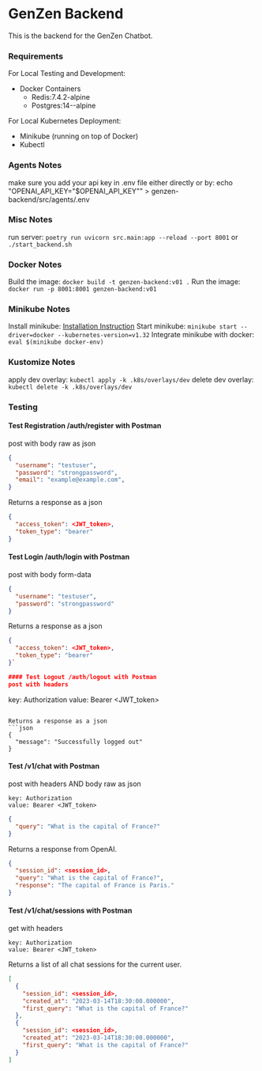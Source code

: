 # GenZen Backend

This is the backend for the GenZen Chatbot.

### Requirements
For Local Testing and Development:
- Docker Containers
  - Redis:7.4.2-alpine
  - Postgres:14--alpine

For Local Kubernetes Deployment:
- Minikube (running on top of Docker)
- Kubectl

### Agents Notes
make sure you add your api key in .env file either directly or by:
echo "OPENAI_API_KEY=\"$OPENAI_API_KEY\"" > genzen-backend/src/agents/.env

### Misc Notes
run server: `poetry run uvicorn src.main:app --reload --port 8001` or `./start_backend.sh`

### Docker Notes
Build the image: `docker build -t genzen-backend:v01 .`
Run the image: `docker run -p 8001:8001 genzen-backend:v01`

### Minikube Notes
Install minikube: [Installation Instruction](https://minikube.sigs.k8s.io/docs/start/?arch=%2Fmacos%2Farm64%2Fstable%2Fbinary+download)
Start minikube: `minikube start --driver=docker --kubernetes-version=v1.32`
Integrate minikube with docker: `eval $(minikube docker-env)`

### Kustomize Notes
apply dev overlay: `kubectl apply -k .k8s/overlays/dev`
delete dev overlay: `kubectl delete -k .k8s/overlays/dev`

### Testing
#### Test Registration /auth/register with Postman
post with body raw as json
```json
{
  "username": "testuser",
  "password": "strongpassword",
  "email": "example@example.com",
}
```

Returns a response as a json
```json
{
  "access_token": <JWT_token>,
  "token_type": "bearer"
}
```

#### Test Login /auth/login with Postman
post with body form-data
```json
{
  "username": "testuser",
  "password": "strongpassword"
}
```

Returns a response as a json
```json
{
  "access_token": <JWT_token>,
  "token_type": "bearer"
}`

#### Test Logout /auth/logout with Postman
post with headers
```
key: Authorization
value: Bearer <JWT_token>
```

Returns a response as a json
```json
{
  "message": "Successfully logged out"
}
```

#### Test /v1/chat with Postman
post with headers AND body raw as json
```
key: Authorization
value: Bearer <JWT_token>
```
```json
{
  "query": "What is the capital of France?"
}
```

Returns a response from OpenAI.
```json
{
  "session_id": <session_id>,
  "query": "What is the capital of France?",
  "response": "The capital of France is Paris."
}
```

#### Test /v1/chat/sessions with Postman
get with headers
```
key: Authorization
value: Bearer <JWT_token>
```

Returns a list of all chat sessions for the current user.
```json
[
  {
    "session_id": <session_id>,
    "created_at": "2023-03-14T18:30:00.000000",
    "first_query": "What is the capital of France?"
  },
  {
    "session_id": <session_id>,
    "created_at": "2023-03-14T18:30:00.000000",
    "first_query": "What is the capital of France?"
  }
]